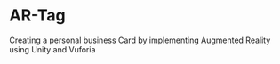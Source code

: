 # AR-Tag
Creating a personal business Card by implementing Augmented Reality using Unity and Vuforia
